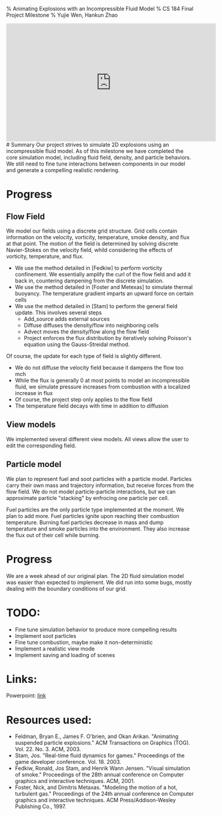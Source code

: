 % Animating Explosions with an Incompressible Fluid Model
% CS 184 Final Project Milestone
% Yujie Wen, Hankun Zhao

<center>
<iframe width="560" height="315" src="https://www.youtube.com/embed/FR4ZKgah-u0" frameborder="0" allowfullscreen></iframe>
</center>
# Summary
Our project strives to simulate 2D explosions using an incompressible fluid model. As of this milestone we have completed the core simulation model, including fluid field, density, and particle behaviors. We still need to fine tune interactions between components in our model and generate a compelling realistic rendering.

# Progress

## Flow Field

We model our fields using a discrete grid structure. Grid cells contain information on the velocity, vorticity, temperature, smoke density, and flux at that point.
The motion of the field is determined by solving discrete Navier-Stokes on the velocity field, whild considering the effects of vorticity, temperature, and flux.

* We use the method detailed in [Fedkiw] to perform vorticity confinement. We essentially amplify the curl of the flow field and add it back in, countering dampening from the discrete simulation.
* We use the method detailed in [Foster and Metexas] to simulate thermal buoyancy. The temperature gradient imparts an upward force on certain cells
* We use the method detailed in [Stam] to perform the general field update. This involves several steps
    + Add_source adds external sources
    + Diffuse diffuses the density/flow into neighboring cells
    + Advect moves the density/flow along the flow field
    + Project enforces the flux distribution by iteratively solving Poisson's equation using the Gauss-Streidal method.

Of course, the update for each type of field is slightly different.

* We do not diffuse the velocity field because it dampens the flow too mch
* While the flux is generally 0 at most points to model an incompressible fluid, we simulate pressure increases from combustion with a localized increase in flux
* Of course, the project step only applies to the flow field
* The temperature field decays with time in addition to diffusion

## View models

We implemented several different view models. All views allow the user to edit the corresponding field.

## Particle model

We plan to represent fuel and soot particles with a particle model. Particles carry their own mass and trajectory information, but receive forces from the flow field. We do not model particle-particle interactions, but we can approximate particle "stacking" by enfrocing one particle per cell.

Fuel particles are the only particle type implemented at the moment. We plan to add more. Fuel particles ignite upon reaching their combustion temperature. Burning fuel particles decrease in mass and dump temperature and smoke particles into the environment. They also increase the flux out of their cell while burning.

# Progress

We are a week ahead of our original plan. The 2D fluid simulation model was easier than expected to implement. We did run into some bugs, mostly dealing with the boundary conditions of our grid.

# TODO:

* Fine tune simulation behavior to produce more compelling results
 * Implement soot particles
 * Fine tune combustion, maybe make it non-deterministic
* Implement a realistic view mode
* Implement saving and loading of scenes

# Links:
Powerpoint: <a href="https://docs.google.com/presentation/d/17RnwG2kIdVfK7Y-ELy7fM2tOR03fkJob5MRJR25u5zU/edit?usp=sharing"> link </a>

# Resources used:

* Feldman, Bryan E., James F. O'brien, and Okan Arikan. "Animating suspended particle explosions." ACM Transactions on Graphics (TOG). Vol. 22. No. 3. ACM, 2003.
* Stam, Jos. "Real-time fluid dynamics for games." Proceedings of the game developer conference. Vol. 18. 2003.
* Fedkiw, Ronald, Jos Stam, and Henrik Wann Jensen. "Visual simulation of smoke." Proceedings of the 28th annual conference on Computer graphics and interactive techniques. ACM, 2001.
* Foster, Nick, and Dimitris Metaxas. "Modeling the motion of a hot, turbulent gas." Proceedings of the 24th annual conference on Computer graphics and interactive techniques. ACM Press/Addison-Wesley Publishing Co., 1997.